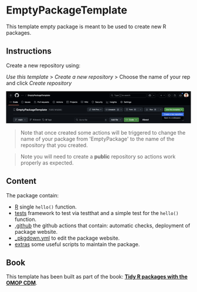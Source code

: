 # EmptyPackageTemplate

This template empty package is meant to be used to create new R packages.

## Instructions

Create a new repository using:

*Use this template* \> *Create a new repository* \> Choose the name of your rep and click *Create repository*

![](./extras/new_repo.png)

> Note that once created some actions will be triggered to change the name of your package from 'EmptyPackage' to the name of the repository that you created.

> Note you will need to create a **public** repository so actions work properly as expected.

## Content

The package contain:

-   [R](./R) single `hello()` function.
-   [tests](./tests) framework to test via testthat and a simple test for the `hello()` function.
-   [.github](./.github) the github actions that contain: automatic checks, deployment of package website.
-   [_pkgdown.yml](./_pkgdown.yml) to edit the package website.
-   [extras](./extras) some useful scripts to maintain the package.

## Book

This template has been built as part of the book: [**Tidy R packages with the OMOP CDM**](https://oxford-pharmacoepi.github.io/Tidy-R-packages-with-OMOP/).
